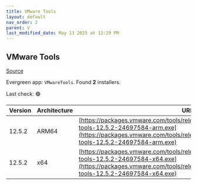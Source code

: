 ```yaml
---
title: VMware Tools
layout: default
nav_order: 2
parent: V
last_modified_date: May 13 2025 at 12:29 PM
---
```


## VMware Tools

[Source](https://docs.vmware.com/en/VMware-Tools/index.html)

Evergreen app: `VMwareTools`. Found **2** installers.

Last check: 🟢

| Version | Architecture | URI                                                                                                                                                                                                      |
| ------- | ------------ | -------------------------------------------------------------------------------------------------------------------------------------------------------------------------------------------------------- |
| 12.5.2  | ARM64        | [https://packages.vmware.com/tools/releases/12.5.2/windows/arm/VMware-tools-12.5.2-24697584-arm.exe](https://packages.vmware.com/tools/releases/12.5.2/windows/arm/VMware-tools-12.5.2-24697584-arm.exe) |
| 12.5.2  | x64          | [https://packages.vmware.com/tools/releases/12.5.2/windows/x64/VMware-tools-12.5.2-24697584-x64.exe](https://packages.vmware.com/tools/releases/12.5.2/windows/x64/VMware-tools-12.5.2-24697584-x64.exe) |
